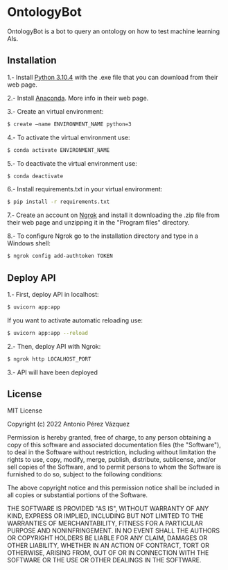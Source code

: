# OntologyBot

OntologyBot is a bot to query an ontology on how to test machine learning AIs.

## Installation

1.- Install [Python 3.10.4](https://www.python.org/downloads/release/python-3104/) with the .exe file that you can download from their web page.

2.- Install [Anaconda](https://www.anaconda.com/). More info in their web page.

3.- Create an virtual environment:

```bash
$ create –name ENVIRONMENT_NAME python=3
```

4.- To activate the virtual environment use:

```bash
$ conda activate ENVIRONMENT_NAME
```

5.- To deactivate the virtual environment use:

```bash
$ conda deactivate
```

6.- Install requirements.txt in your virtual environment:

```bash
$ pip install -r requirements.txt
```

7.- Create an account on [Ngrok](https://ngrok.com/) and install it downloading the .zip file from their web page and unzipping it in the "Program files" directory.

8.- To configure Ngrok go to the installation directory and type in a Windows shell:

```bash
$ ngrok config add-authtoken TOKEN
```

## Deploy API

1.- First, deploy API in localhost:

```bash
$ uvicorn app:app
```

If you want to activate automatic reloading use:

```bash
$ uvicorn app:app --reload
```

2.- Then, deploy API with Ngrok:

```bash
$ ngrok http LOCALHOST_PORT
```

3.- API will have been deployed

## License
MIT License

Copyright (c) 2022 Antonio Pérez Vázquez

Permission is hereby granted, free of charge, to any person obtaining a copy
of this software and associated documentation files (the "Software"), to deal
in the Software without restriction, including without limitation the rights
to use, copy, modify, merge, publish, distribute, sublicense, and/or sell
copies of the Software, and to permit persons to whom the Software is
furnished to do so, subject to the following conditions:

The above copyright notice and this permission notice shall be included in all
copies or substantial portions of the Software.

THE SOFTWARE IS PROVIDED "AS IS", WITHOUT WARRANTY OF ANY KIND, EXPRESS OR
IMPLIED, INCLUDING BUT NOT LIMITED TO THE WARRANTIES OF MERCHANTABILITY,
FITNESS FOR A PARTICULAR PURPOSE AND NONINFRINGEMENT. IN NO EVENT SHALL THE
AUTHORS OR COPYRIGHT HOLDERS BE LIABLE FOR ANY CLAIM, DAMAGES OR OTHER
LIABILITY, WHETHER IN AN ACTION OF CONTRACT, TORT OR OTHERWISE, ARISING FROM,
OUT OF OR IN CONNECTION WITH THE SOFTWARE OR THE USE OR OTHER DEALINGS IN THE
SOFTWARE.
